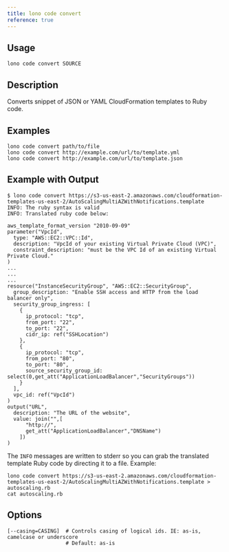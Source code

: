 ```yaml
---
title: lono code convert
reference: true
---
```


## Usage

    lono code convert SOURCE

## Description

Converts snippet of JSON or YAML CloudFormation templates to Ruby code.

## Examples

    lono code convert path/to/file
    lono code convert http://example.com/url/to/template.yml
    lono code convert http://example.com/url/to/template.json

## Example with Output

    $ lono code convert https://s3-us-east-2.amazonaws.com/cloudformation-templates-us-east-2/AutoScalingMultiAZWithNotifications.template
    INFO: The ruby syntax is valid
    INFO: Translated ruby code below:

    aws_template_format_version "2010-09-09"
    parameter("VpcId",
      type: "AWS::EC2::VPC::Id",
      description: "VpcId of your existing Virtual Private Cloud (VPC)",
      constraint_description: "must be the VPC Id of an existing Virtual Private Cloud."
    )
    ...
    ...
    ...
    resource("InstanceSecurityGroup", "AWS::EC2::SecurityGroup",
      group_description: "Enable SSH access and HTTP from the load balancer only",
      security_group_ingress: [
        {
          ip_protocol: "tcp",
          from_port: "22",
          to_port: "22",
          cidr_ip: ref("SSHLocation")
        },
        {
          ip_protocol: "tcp",
          from_port: "80",
          to_port: "80",
          source_security_group_id: select(0,get_att("ApplicationLoadBalancer","SecurityGroups"))
        }
      ],
      vpc_id: ref("VpcId")
    )
    output("URL",
      description: "The URL of the website",
      value: join("",[
          "http://",
          get_att("ApplicationLoadBalancer","DNSName")
        ])
    )

The `INFO` messages are written to stderr so you can grab the translated template Ruby code by directing it to a file. Example:

    lono code convert https://s3-us-east-2.amazonaws.com/cloudformation-templates-us-east-2/AutoScalingMultiAZWithNotifications.template > autoscaling.rb
    cat autoscaling.rb


## Options

```
[--casing=CASING]  # Controls casing of logical ids. IE: as-is, camelcase or underscore
                   # Default: as-is
```

